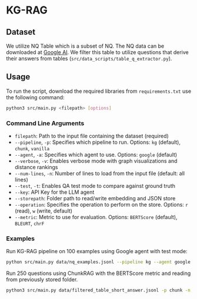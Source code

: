 # KG-RAG

## Dataset
We utilize NQ Table which is a subset of NQ. The NQ data can be downloaded at [Google AI](https://ai.google.com/research/NaturalQuestions/download). We filter this table to utilize questions that derive their answers
from tables (`src/data_scripts/table_q_extractor.py`).

## Usage

To run the script, download the required libraries from `requirements.txt` use the following command:

```bash
python3 src/main.py <filepath> [options]
```

### Command Line Arguments

- `filepath`: Path to the input file containing the dataset (required)
- `--pipeline`, `-p`: Specifies which pipeline to run. Options: `kg` (default), `chunk`, `vanilla`
- `--agent`, `-a`: Specifies which agent to use. Options: `google` (default)
- `--verbose`, `-v`: Enables verbose mode with graph visualizations and distance rankings
- `--num-lines`, `-n`: Number of lines to load from the input file (default: all lines)
- `--test`, `-t`: Enables QA test mode to compare against ground truth
- `--key`: API Key for the LLM agent
- `--storepath`: Folder path to read/write embedding and JSON store
- `--operation`: Specifies the operation to perform on the store. Options: `r` (read), `w` (write, default)
- `--metric`: Metric to use for evaluation. Options: `BERTScore` (default), `BLEURT`, `chrF`

### Examples

Run KG-RAG pipeline on 100 examples using Google agent with test mode:
```bash
python src/main.py data/nq_examples.jsonl --pipeline kg --agent google --num-lines 100 --test --key YOUR_API_KEY
```

Run 250 questions using ChunkRAG with the BERTScore metric and reading from previously stored folder.

```bash
python3 src/main.py data/filtered_table_short_answer.jsonl -p chunk -n 250 -t --key API_KEY --storepath stores/chunk_250 --metric BERTScore --operation r
```

